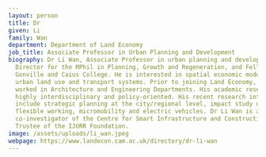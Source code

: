 ```yaml
---
layout: person
title: Dr
given: Li
family: Wan
department: Department of Land Economy
job_title: Associate Professor in Urban Planning and Development
biography: Dr Li Wan, Associate Professor in urban planning and development,
  Director for the MPhil in Planning, Growth and Regeneration, and Fellow of
  Gonville and Caius College. He is interested in spatial economic modelling of
  urban land use and transport systems. Prior to joining Land Economy, he has
  worked in Architecture and Engineering Departments. His academic research is
  highly interdisciplinary and policy-oriented. His recent research interests
  include strategic planning at the city/regional level, impact study of
  flexible working, micromobility and electric vehicles. Dr Li Wan is a
  co-investigator of the Centre for Smart Infrastructure and Construction and a
  Trustee of the IJURR Foundation.
image: /assets/uploads/li_wan.jpeg
webpage: https://www.landecon.cam.ac.uk/directory/dr-li-wan
---
```

